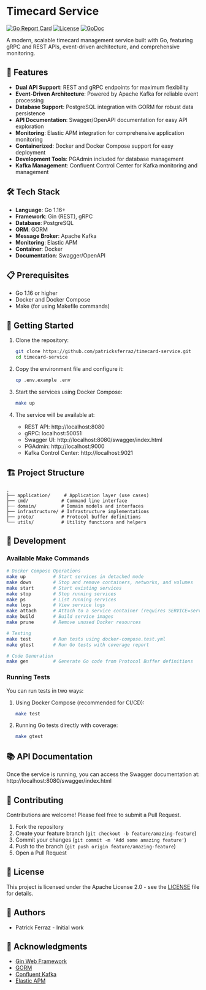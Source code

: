 # Timecard Service

[![Go Report Card](https://goreportcard.com/badge/github.com/patricksferraz/timecard-service)](https://goreportcard.com/report/github.com/patricksferraz/timecard-service)
[![License](https://img.shields.io/badge/License-Apache%202.0-blue.svg)](https://opensource.org/licenses/Apache-2.0)
[![GoDoc](https://godoc.org/github.com/patricksferraz/timecard-service?status.svg)](https://godoc.org/github.com/patricksferraz/timecard-service)

A modern, scalable timecard management service built with Go, featuring gRPC and REST APIs, event-driven architecture, and comprehensive monitoring.

## 🚀 Features

- **Dual API Support**: REST and gRPC endpoints for maximum flexibility
- **Event-Driven Architecture**: Powered by Apache Kafka for reliable event processing
- **Database Support**: PostgreSQL integration with GORM for robust data persistence
- **API Documentation**: Swagger/OpenAPI documentation for easy API exploration
- **Monitoring**: Elastic APM integration for comprehensive application monitoring
- **Containerized**: Docker and Docker Compose support for easy deployment
- **Development Tools**: PGAdmin included for database management
- **Kafka Management**: Confluent Control Center for Kafka monitoring and management

## 🛠️ Tech Stack

- **Language**: Go 1.16+
- **Framework**: Gin (REST), gRPC
- **Database**: PostgreSQL
- **ORM**: GORM
- **Message Broker**: Apache Kafka
- **Monitoring**: Elastic APM
- **Container**: Docker
- **Documentation**: Swagger/OpenAPI

## 📋 Prerequisites

- Go 1.16 or higher
- Docker and Docker Compose
- Make (for using Makefile commands)

## 🚀 Getting Started

1. Clone the repository:
   ```bash
   git clone https://github.com/patricksferraz/timecard-service.git
   cd timecard-service
   ```

2. Copy the environment file and configure it:
   ```bash
   cp .env.example .env
   ```

3. Start the services using Docker Compose:
   ```bash
   make up
   ```

4. The service will be available at:
   - REST API: http://localhost:8080
   - gRPC: localhost:50051
   - Swagger UI: http://localhost:8080/swagger/index.html
   - PGAdmin: http://localhost:9000
   - Kafka Control Center: http://localhost:9021

## 🏗️ Project Structure

```
.
├── application/     # Application layer (use cases)
├── cmd/            # Command line interface
├── domain/         # Domain models and interfaces
├── infrastructure/ # Infrastructure implementations
├── proto/          # Protocol buffer definitions
└── utils/          # Utility functions and helpers
```

## 🔧 Development

### Available Make Commands

```bash
# Docker Compose Operations
make up          # Start services in detached mode
make down        # Stop and remove containers, networks, and volumes
make start       # Start existing services
make stop        # Stop running services
make ps          # List running services
make logs        # View service logs
make attach      # Attach to a service container (requires SERVICE=service_name)
make build       # Build service images
make prune       # Remove unused Docker resources

# Testing
make test        # Run tests using docker-compose.test.yml
make gtest       # Run Go tests with coverage report

# Code Generation
make gen         # Generate Go code from Protocol Buffer definitions
```

### Running Tests

You can run tests in two ways:

1. Using Docker Compose (recommended for CI/CD):
   ```bash
   make test
   ```

2. Running Go tests directly with coverage:
   ```bash
   make gtest
   ```

## 📚 API Documentation

Once the service is running, you can access the Swagger documentation at:
http://localhost:8080/swagger/index.html

## 🤝 Contributing

Contributions are welcome! Please feel free to submit a Pull Request.

1. Fork the repository
2. Create your feature branch (`git checkout -b feature/amazing-feature`)
3. Commit your changes (`git commit -m 'Add some amazing feature'`)
4. Push to the branch (`git push origin feature/amazing-feature`)
5. Open a Pull Request

## 📝 License

This project is licensed under the Apache License 2.0 - see the [LICENSE](LICENSE) file for details.

## 👥 Authors

- Patrick Ferraz - Initial work

## 🙏 Acknowledgments

- [Gin Web Framework](https://github.com/gin-gonic/gin)
- [GORM](https://gorm.io/)
- [Confluent Kafka](https://www.confluent.io/)
- [Elastic APM](https://www.elastic.co/apm)
